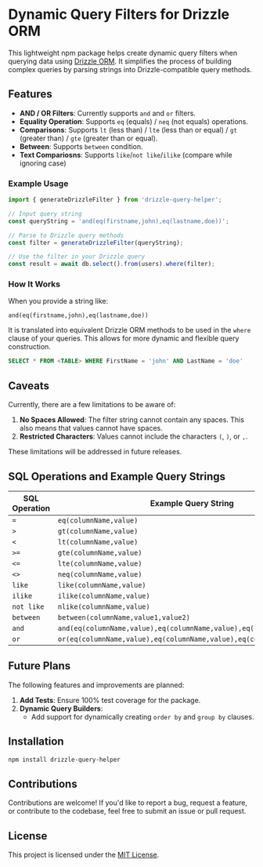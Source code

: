 # Dynamic Query Filters for Drizzle ORM

This lightweight npm package helps create dynamic query filters when querying data using [Drizzle ORM](https://github.com/drizzle-team/drizzle-orm). It simplifies the process of building complex queries by parsing strings into Drizzle-compatible query methods.

## Features

- **AND / OR Filters**: Currently supports `and` and `or` filters.
- **Equality Operation**: Supports `eq` (equals) / `neq` (not equals) operations.
- **Comparisons**: Supports `lt` (less than) / `lte` (less than or equal) / `gt` (greater than) / `gte` (greater than or equal).
- **Between**: Supports `between` condition.
- **Text Compariosns**: Supports `like`/`not like`/`ilike` (compare while ignoring case)

### Example Usage

```javascript
import { generateDrizzleFilter } from 'drizzle-query-helper';

// Input query string
const queryString = 'and(eq(firstname,john),eq(lastname,doe))';

// Parse to Drizzle query methods
const filter = generateDrizzleFilter(queryString);

// Use the filter in your Drizzle query
const result = await db.select().from(users).where(filter);
```

### How It Works

When you provide a string like:

```plaintext
and(eq(firstname,john),eq(lastname,doe))
```

It is translated into equivalent Drizzle ORM methods to be used in the `where` clause of your queries. This allows for more dynamic and flexible query construction.

```sql
SELECT * FROM <TABLE> WHERE FirstName = 'john' AND LastName = 'doe'
```

## Caveats

Currently, there are a few limitations to be aware of:

1. **No Spaces Allowed**: The filter string cannot contain any spaces. This also means that values cannot have spaces.
2. **Restricted Characters**: Values cannot include the characters `(`, `)`, or `,`.

These limitations will be addressed in future releases.

## SQL Operations and Example Query Strings

| SQL Operation | Example Query String                                                  |
| ------------- | --------------------------------------------------------------------- |
| `=`           | `eq(columnName,value)`                                                |
| `>`           | `gt(columnName,value)`                                                |
| `<`           | `lt(columnName,value)`                                                |
| `>=`          | `gte(columnName,value)`                                               |
| `<=`          | `lte(columnName,value)`                                               |
| `<>`          | `neq(columnName,value)`                                               |
| `like`        | `like(columnName,value)`                                              |
| `ilike`       | `ilike(columnName,value)`                                             |
| `not like`    | `nlike(columnName,value)`                                             |
| `between`     | `between(columnName,value1,value2)`                                   |
| `and`         | `and(eq(columnName,value),eq(columnName,value),eq(columnName,value))` |
| `or`          | `or(eq(columnName,value),eq(columnName,value),eq(columnName,value))`  |

## Future Plans

The following features and improvements are planned:

1. **Add Tests**: Ensure 100% test coverage for the package.
2. **Dynamic Query Builders**:
   - Add support for dynamically creating `order by` and `group by` clauses.

## Installation

```bash
npm install drizzle-query-helper
```

## Contributions

Contributions are welcome! If you'd like to report a bug, request a feature, or contribute to the codebase, feel free to submit an issue or pull request.

## License

This project is licensed under the [MIT License](LICENSE).
